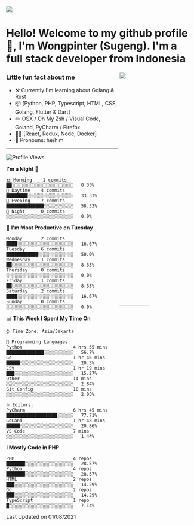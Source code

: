 <img src="https://res.cloudinary.com/sugengme/image/upload/v1626782571/banner.png">

# Hello! Welcome to my github profile 👋, I'm Wongpinter (Sugeng). I'm a full stack developer from Indonesia

[<img align="right" width="40%" src="https://github-readme-stats.vercel.app/api/top-langs/?username=wongpinter&hide=html,css, tex&title_color=ffffff&text_color=c9cacc&icon_color=2bbc8a&bg_color=1d1f21&langs_count=4">](https://metrics.lecoq.io/ouuan?template=classic)

### Little fun fact about me

-   :hammer_and_pick: Currently I'm learning about Golang & Rust
-   :package: [Python, PHP, Typescript, HTML, CSS, Golang, Flutter & Dart]
-   :pencil2: OSX / Oh My Zsh / Visual Code, Goland, PyCharm / Firefox
-   :man_scientist: [React, Redux, Node, Docker]
-   :man: Pronouns: he/him

---



<!--START_SECTION:waka-->
![Profile Views](http://img.shields.io/badge/Profile%20Views-0-blue)

**I'm a Night 🦉** 

```text
🌞 Morning    1 commits      ██░░░░░░░░░░░░░░░░░░░░░░░   8.33% 
🌆 Daytime    4 commits      ████████░░░░░░░░░░░░░░░░░   33.33% 
🌃 Evening    7 commits      ██████████████░░░░░░░░░░░   58.33% 
🌙 Night      0 commits      ░░░░░░░░░░░░░░░░░░░░░░░░░   0.0%

```
📅 **I'm Most Productive on Tuesday** 

```text
Monday       2 commits      ████░░░░░░░░░░░░░░░░░░░░░   16.67% 
Tuesday      6 commits      ████████████░░░░░░░░░░░░░   50.0% 
Wednesday    1 commits      ██░░░░░░░░░░░░░░░░░░░░░░░   8.33% 
Thursday     0 commits      ░░░░░░░░░░░░░░░░░░░░░░░░░   0.0% 
Friday       1 commits      ██░░░░░░░░░░░░░░░░░░░░░░░   8.33% 
Saturday     2 commits      ████░░░░░░░░░░░░░░░░░░░░░   16.67% 
Sunday       0 commits      ░░░░░░░░░░░░░░░░░░░░░░░░░   0.0%

```


📊 **This Week I Spent My Time On** 

```text
⌚︎ Time Zone: Asia/Jakarta

💬 Programming Languages: 
Python                   4 hrs 55 mins       ██████████████░░░░░░░░░░░   56.7% 
Go                       1 hr 46 mins        █████░░░░░░░░░░░░░░░░░░░░   20.5% 
CSV                      1 hr 19 mins        ███░░░░░░░░░░░░░░░░░░░░░░   15.27% 
Other                    14 mins             ░░░░░░░░░░░░░░░░░░░░░░░░░   2.84% 
Git Config               10 mins             ░░░░░░░░░░░░░░░░░░░░░░░░░   2.05%

🔥 Editors: 
PyCharm                  6 hrs 45 mins       ███████████████████░░░░░░   77.71% 
GoLand                   1 hr 48 mins        █████░░░░░░░░░░░░░░░░░░░░   20.86% 
VS Code                  7 mins              ░░░░░░░░░░░░░░░░░░░░░░░░░   1.44%

```

**I Mostly Code in PHP** 

```text
PHP                      4 repos             ███████░░░░░░░░░░░░░░░░░░   28.57% 
Python                   4 repos             ███████░░░░░░░░░░░░░░░░░░   28.57% 
HTML                     2 repos             ███░░░░░░░░░░░░░░░░░░░░░░   14.29% 
Go                       2 repos             ███░░░░░░░░░░░░░░░░░░░░░░   14.29% 
TypeScript               1 repo              █░░░░░░░░░░░░░░░░░░░░░░░░   7.14%

```



 Last Updated on 01/08/2021
<!--END_SECTION:waka-->

<!--
**wongpinter/wongpinter** is a ✨ _special_ ✨ repository because its `README.md` (this file) appears on your GitHub profile.

Here are some ideas to get you started:

- 🔭 I’m currently working on ...
- 🌱 I’m currently learning ...
- 👯 I’m looking to collaborate on ...
- 🤔 I’m looking for help with ...
- 💬 Ask me about ...
- 📫 How to reach me: ...
- 😄 Pronouns: ...
- ⚡ Fun fact: ...
-->
